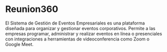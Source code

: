# Reunion360
El Sistema de Gestión de Eventos Empresariales es una plataforma diseñada para organizar y gestionar eventos corporativos. 
Permite a las empresas programar, administrar y realizar eventos en línea o presenciales con integraciones a herramientas 
de videoconferencia como Zoom o Google Meet.

